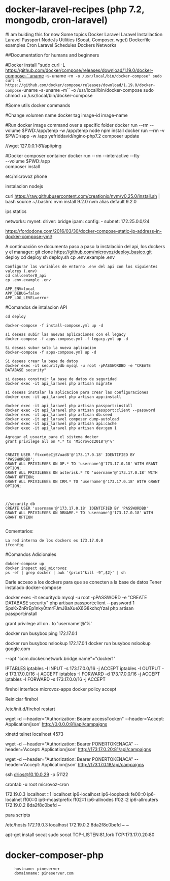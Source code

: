# docker-laravel-recipes (php 7.2, mongodb, cron-laravel)


#I am buiding this for now
Some topics
Docker 
Laravel
Laravel Installaction
Laravel Passport
NodeJs
Utilities (Socat, Composer, wget)
Dockerfile examples
Cron
Laravel Schedules
Dockers Networks



##Documentation for humans and beginners


#Docker install
"sudo curl -L https://github.com/docker/compose/releases/download/1.19.0/docker-compose-``uname -s``-``uname -m`` -o /usr/local/bin/docker-compose"
sudo curl -L https://github.com/docker/compose/releases/download/1.19.0/docker-compose-``uname -s``-``uname -m`` -o /usr/local/bin/docker-compose
sudo chmod +x /usr/local/bin/docker-compose


#Some utils docker commands

#Change volumen name
docker tag image-id image-name

#Run docker image command over a specific folder
docker run --rm --volume $PWD:/app/temp  -w /app/temp node npm install
docker run --rm -v $PWD:/app -w /app yefriddavid/nginx-php7.2 composer update

//wget 127.0.0.1:81/api/ping


#Docker composer container
docker run --rm --interactive --tty \
    --volume $PWD:/app \
    composer install


etc/microvoz
phone







instalacion nodejs

curl https://raw.githubusercontent.com/creationix/nvm/v0.25.0/install.sh | bash
source ~/.bashrc
nvm install 9.2.0
nvm alias default 9.2.0








ips statics


networks:
  mynet:
    driver: bridge
    ipam:
      config:
      - subnet: 172.25.0.0/24




https://fordodone.com/2016/03/30/docker-compose-static-ip-address-in-docker-compose-yml/





A continuación se documenta paso a paso la instalación del api, los dockers y el manager:
git clone https://github.com/microvoz/deploy_basico.git deploy
cd deploy
sh deploy.sh
cp .env.example .env


```
Configurar las variables de entorno .env del api con los siguientes valores (.env)
cd callcenter0_api
cp .env.example .env

APP_ENV=local
APP_DEBUG=false
APP_LOG_LEVEL=error
```


#Comandos de intalacion API
```
cd deploy

docker-compose -f install-compose.yml up -d

si deseas subir las nuevas aplicaciones con el legacy
docker-compose -f apps-compose.yml -f legacy.yml up -d

Si deseas subur solo la nueva aplicacion
docker-compose -f apps-compose.yml up -d

Si deseas crear la base de datos
docker exec -it securitydb mysql -u root -pPASSWORDBD -e "CREATE DATABASE security"

si deseas construir la base de datos de seguridad
docker exec -it api_laravel php artisan migrate

si deseas instalar la aplicacion para crear las configuraciones
docker exec -it api_laravel php artisan app:install

docker exec -it api_laravel php artisan passport:install
docker exec -it api_laravel php artisan passport:client --password
docker exec -it api_laravel php artisan db:seed
docker exec -it api_laravel composer dump-autoload
docker exec -it api_laravel php artisan api:cache
docker exec -it api_laravel php artisan dev:gen 1

Agregar el usuario para el sistema docker
grant privilege all on *.* to 'Microvoz2018'@'%'


CREATE USER 'ftxcn6eIj5Vuad8'@'173.17.0.18' IDENTIFIED BY 'PASSWORDBD';
GRANT ALL PRIVILEGES ON OP.* TO 'username'@'173.17.0.18' WITH GRANT OPTION;
GRANT ALL PRIVILEGES ON asterisk.* TO 'username'@'173.17.0.18' WITH GRANT OPTION;
GRANT ALL PRIVILEGES ON CRM.* TO 'username'@'173.17.0.18' WITH GRANT OPTION;



//security db
CREATE USER 'username'@'173.17.0.18' IDENTIFIED BY 'PASSWORDBD'
GRANT ALL PRIVILEGES ON DBNAME.* TO 'username'@'173.17.0.18' WITH GRANT OPTION


```

Comentarios:
```
La red interna de los dockers es 173.17.0.0
ifconfig
```

#Comandos Adicionales
```
dokcer-compose up
docker inspect api_microvoz
ps -ef | grep docker | awk '{print"kill -9",$2}' | sh
```






Darle acceso a los dockers para que se conecten a la base de datos
Tener instalado docker-compose

docker exec -it securitydb mysql -u root -pPASSWORD -e "CREATE DATABASE security"
php artisan passport:client --password
1
SpsKxZnRrEp1nky0tmrFJmJ8aXueX6G8kchqYzal
php artisan passport:install

grant privilege all on *.* to 'username'@'%'










docker run busybox ping 172.17.0.1

docker run busybox nslookup 172.17.0.1
docker run busybox nslookup google.com



--opt "com.docker.network.bridge.name"="docker1"






IPTABLES
iptables -I INPUT -s 173.17.0.0/16 -j ACCEPT
iptables -I OUTPUT -d 173.17.0.0/16 -j ACCEPT
iptables -I FORWARD -d 173.17.0.0/16 -j ACCEPT
iptables -I FORWARD -s 173.17.0.0/16 -j ACCEPT




firehol
interface microvoz-apps docker
        policy accept


Reiniciar  firehol

/etc/init.d/firehol restart





wget -d --header="Authorization: Bearer accessTocken" --header='Accept: Application/json' http://0.0.0.0:81/api/campaigns



xinetd
telnet localhost 4573

wget -d --header="Authorization: Bearer PONERTOKENACA" --header='Accept: Application/json' http://173.17.0.20:81/api/campaigns

wget -d --header="Authorization: Bearer PONERTOKENACA" --header='Accept: Application/json' http://173.17.0.18/api/campaigns





ssh drios@10.10.0.29 -p 51122



crontab -u root microvoz-cron



172.19.0.3      localhost
::1     localhost ip6-localhost ip6-loopback
fe00::0 ip6-localnet
ff00::0 ip6-mcastprefix
ff02::1 ip6-allnodes
ff02::2 ip6-allrouters
172.19.0.2      8da2f8c0befd
~



para scripts

/etc/hosts
172.19.0.3      localhost
172.19.0.2      8da2f8c0befd
~
~



apt-get install socat
sudo socat TCP-LISTEN:81,fork TCP:173.17.0.20:80
# docker-composer-php

```
    hostname: pineserver
    domainname: pineserver.com

```
